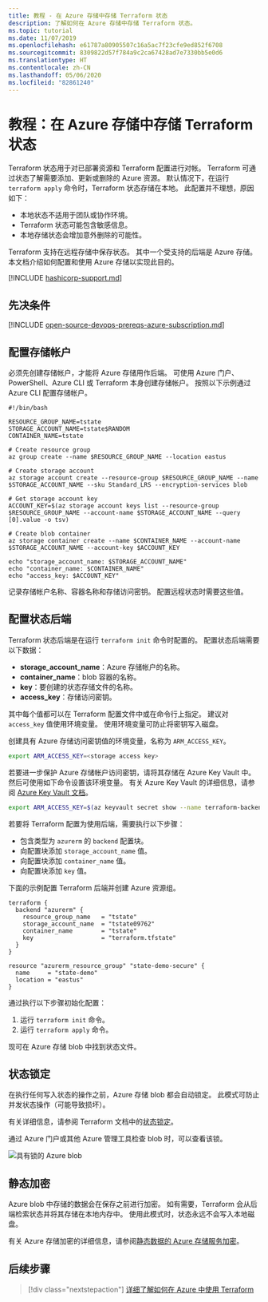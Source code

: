 ```yaml
---
title: 教程 - 在 Azure 存储中存储 Terraform 状态
description: 了解如何在 Azure 存储中存储 Terraform 状态。
ms.topic: tutorial
ms.date: 11/07/2019
ms.openlocfilehash: e61787a80905507c16a5ac7f23cfe9ed852f6708
ms.sourcegitcommit: 8309822d57f784a9c2ca67428ad7e7330bb5e0d6
ms.translationtype: HT
ms.contentlocale: zh-CN
ms.lasthandoff: 05/06/2020
ms.locfileid: "82861240"
---
```

# <a name="tutorial-store-terraform-state-in-azure-storage"></a>教程：在 Azure 存储中存储 Terraform 状态

Terraform 状态用于对已部署资源和 Terraform 配置进行对帐。 Terraform 可通过状态了解需要添加、更新或删除的 Azure 资源。 默认情况下，在运行 `terraform apply` 命令时，Terraform 状态存储在本地。 此配置并不理想，原因如下：

- 本地状态不适用于团队或协作环境。
- Terraform 状态可能包含敏感信息。
- 本地存储状态会增加意外删除的可能性。

Terraform 支持在远程存储中保存状态。 其中一个受支持的后端是 Azure 存储。 本文档介绍如何配置和使用 Azure 存储以实现此目的。

[!INCLUDE [hashicorp-support.md](includes/hashicorp-support.md)]

## <a name="prerequisites"></a>先决条件

[!INCLUDE [open-source-devops-prereqs-azure-subscription.md](../includes/open-source-devops-prereqs-azure-subscription.md)]

## <a name="configure-storage-account"></a>配置存储帐户

必须先创建存储帐户，才能将 Azure 存储用作后端。 可使用 Azure 门户、PowerShell、Azure CLI 或 Terraform 本身创建存储帐户。 按照以下示例通过 Azure CLI 配置存储帐户。

```azurecli
#!/bin/bash

RESOURCE_GROUP_NAME=tstate
STORAGE_ACCOUNT_NAME=tstate$RANDOM
CONTAINER_NAME=tstate

# Create resource group
az group create --name $RESOURCE_GROUP_NAME --location eastus

# Create storage account
az storage account create --resource-group $RESOURCE_GROUP_NAME --name $STORAGE_ACCOUNT_NAME --sku Standard_LRS --encryption-services blob

# Get storage account key
ACCOUNT_KEY=$(az storage account keys list --resource-group $RESOURCE_GROUP_NAME --account-name $STORAGE_ACCOUNT_NAME --query [0].value -o tsv)

# Create blob container
az storage container create --name $CONTAINER_NAME --account-name $STORAGE_ACCOUNT_NAME --account-key $ACCOUNT_KEY

echo "storage_account_name: $STORAGE_ACCOUNT_NAME"
echo "container_name: $CONTAINER_NAME"
echo "access_key: $ACCOUNT_KEY"
```

记录存储帐户名称、容器名称和存储访问密钥。 配置远程状态时需要这些值。

## <a name="configure-state-back-end"></a>配置状态后端

Terraform 状态后端是在运行 `terraform init` 命令时配置的。 配置状态后端需要以下数据：

- **storage_account_name**：Azure 存储帐户的名称。
- **container_name**：blob 容器的名称。
- **key**：要创建的状态存储文件的名称。
- **access_key**：存储访问密钥。

其中每个值都可以在 Terraform 配置文件中或在命令行上指定。 建议对 `access_key` 值使用环境变量。 使用环境变量可防止将密钥写入磁盘。

创建具有 Azure 存储访问密钥值的环境变量，名称为 `ARM_ACCESS_KEY`。

```bash
export ARM_ACCESS_KEY=<storage access key>
```

若要进一步保护 Azure 存储帐户访问密钥，请将其存储在 Azure Key Vault 中。 然后可使用如下命令设置该环境变量。 有关 Azure Key Vault 的详细信息，请参阅 [Azure Key Vault 文档](/azure/key-vault/secrets/quick-create-cli)。

```bash
export ARM_ACCESS_KEY=$(az keyvault secret show --name terraform-backend-key --vault-name myKeyVault --query value -o tsv)
```

若要将 Terraform 配置为使用后端，需要执行以下步骤：
- 包含类型为 `azurerm` 的 `backend` 配置块。
- 向配置块添加 `storage_account_name` 值。
- 向配置块添加 `container_name` 值。
- 向配置块添加 `key` 值。

下面的示例配置 Terraform 后端并创建 Azure 资源组。

```hcl
terraform {
  backend "azurerm" {
    resource_group_name   = "tstate"
    storage_account_name  = "tstate09762"
    container_name        = "tstate"
    key                   = "terraform.tfstate"
  }
}

resource "azurerm_resource_group" "state-demo-secure" {
  name     = "state-demo"
  location = "eastus"
}
```

通过执行以下步骤初始化配置：

1. 运行 `terraform init` 命令。
1. 运行 `terraform apply` 命令。

现可在 Azure 存储 blob 中找到状态文件。

## <a name="state-locking"></a>状态锁定

在执行任何写入状态的操作之前，Azure 存储 blob 都会自动锁定。 此模式可防止并发状态操作（可能导致损坏）。 

有关详细信息，请参阅 Terraform 文档中的[状态锁定](https://www.terraform.io/docs/state/locking.html)。

通过 Azure 门户或其他 Azure 管理工具检查 blob 时，可以查看该锁。

![具有锁的 Azure blob](media/store-state-in-azure-storage/lock.png)

## <a name="encryption-at-rest"></a>静态加密

Azure blob 中存储的数据会在保存之前进行加密。 如有需要，Terraform 会从后端检索状态并将其存储在本地内存中。 使用此模式时，状态永远不会写入本地磁盘。

有关 Azure 存储加密的详细信息，请参阅[静态数据的 Azure 存储服务加密](/azure/storage/common/storage-service-encryption)。

## <a name="next-steps"></a>后续步骤

> [!div class="nextstepaction"] 
> [详细了解如何在 Azure 中使用 Terraform](/azure/terraform)
